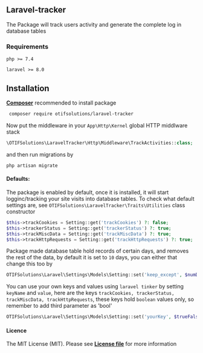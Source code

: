 ## Laravel-tracker

The Package will track users activity and generate the complete log in database tables

### Requirements
`php >= 7.4`

`laravel >= 8.0`

## Installation

[**Composer**](https://getcomposer.org/download/) recommended to install package

```sh
 composer require otifsolutions/laravel-tracker
```

Now put the middleware in your `App\Http\Kernel` global HTTP middlware stack
 
```php
\OTIFSolutions\LaravelTracker\Http\Middleware\TrackActivities::class;
```

and then run migrations by 

```
php artisan migrate
```

#### Defaults:

The package is enabled by default, once it is installed, it will start logginc/tracking your site 
visits into database tables. To check what default settings are, 
see `OTIFSolutions\LaravelTracker\Traits\Utilities` class constructor

```php
$this->trackCookies = Setting::get('trackCookies') ?: false;
$this->trackerStatus = Setting::get('trackerStatus') ?: true;
$this->trackMiscData = Setting::get('trackMiscData') ?: true;
$this->trackHttpRequests = Setting::get('trackHttpRequests') ?: true;
```

Package made database table hold records of certain days, and removes the rest of the data, 
by default it is set to `10` days, you can either that change this too by

```php
OTIFSolutions\Laravel\Settings\Models\Setting::set('keep_except', $numDays);
```

You can use your own keys and values using `laravel tinker` by setting `keyName` and `value`,
here are the keys `trackCookies, trackerStatus, trackMiscData, trackHttpRequests`, these keys hold
`boolean` values only, so remember to add third parameter as 'bool'

```php
OTIFSolutions\Laravel\Settings\Models\Setting::set('yourKey', $trueFalse, 'bool');
```

#### Licence
The MIT License (MIT). Please see [**License file**](https://github.com/otifsolutions/laravel-tracker/blob/main/LICENSE) for more information
